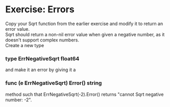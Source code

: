 # Exercise: Errors #

Copy your Sqrt function from the earlier exercise and modify it to return an error value.  
Sqrt should return a non-nil error value when given a negative number, as it doesn't support complex numbers.  
Create a new type
### type ErrNegativeSqrt float64 ###
and make it an error by giving it a
### func (e ErrNegativeSqrt) Error() string ###
method such that ErrNegativeSqrt(-2).Error() returns "cannot Sqrt negative number: -2". 
